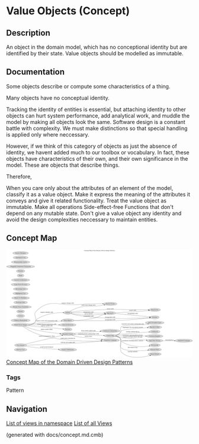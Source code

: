# Value Objects (Concept)
## Description
An object in the domain model, which has no conceptional identity but are
identified by their state. Value objects should be modelled as immutable.

## Documentation
Some objects describe or compute some characteristics of a thing.

Many objects have no conceptual identity.

Tracking the identity of entities is essential, but attaching identity to other
objects can hurt system performance, add analytical work, and muddle the model
by making all objects look the same. Software design is a constant battle with
complexity. We must make distinctions so that special handling is applied only
where neccessary.

However, if we think of this category of objects as just the absence of
identity, we havent added much to our toolbox or vocabulary. In fact, these
objects have characteristics of their own, and their own significance in the
model. These are objects that describe things.


Therefore,

When you care only about the attributes of an element of the model, classify it
as a value object. Make it express the meaning of the attributes it conveys and
give it related functionality.
Treat the value object as immutable. Make all operations Side-effect-free
Functions that don't depend on any mutable state. Don't give a value object any
identity and avoid the design complexities neccessary to maintain entities.

## Concept Map
![Concept Map of the Domain Driven Design Patterns](../ddd/concept-view.png)
[Concept Map of the Domain Driven Design Patterns](../ddd/concept-view.md)

### Tags
Pattern


## Navigation
[List of views in namespace](./views-in-namespace.md)
[List of all Views](../views.md)

(generated with docs/concept.md.cmb)
